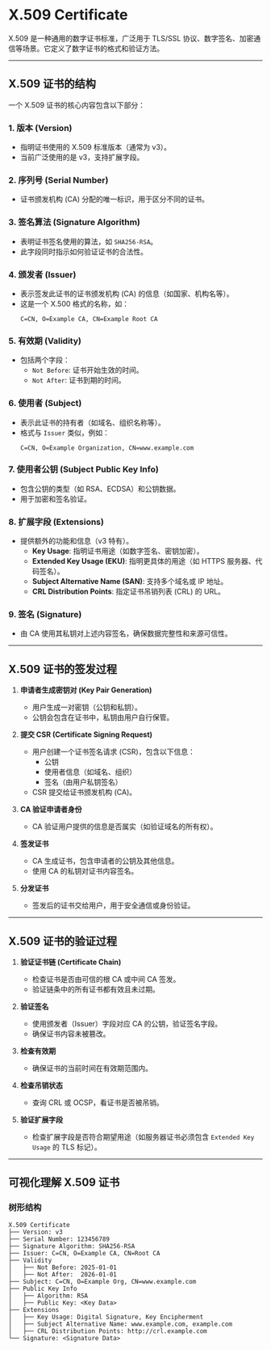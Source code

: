 # X.509 Certificate

X.509 是一种通用的数字证书标准，广泛用于 TLS/SSL 协议、数字签名、加密通信等场景。它定义了数字证书的格式和验证方法。

---

## **X.509 证书的结构**

一个 X.509 证书的核心内容包含以下部分：

### **1. 版本 (Version)**
- 指明证书使用的 X.509 标准版本（通常为 v3）。
- 当前广泛使用的是 v3，支持扩展字段。

### **2. 序列号 (Serial Number)**
- 证书颁发机构 (CA) 分配的唯一标识，用于区分不同的证书。

### **3. 签名算法 (Signature Algorithm)**
- 表明证书签名使用的算法，如 `SHA256-RSA`。
- 此字段同时指示如何验证证书的合法性。

### **4. 颁发者 (Issuer)**
- 表示签发此证书的证书颁发机构 (CA) 的信息（如国家、机构名等）。
- 这是一个 X.500 格式的名称，如：
  ```
  C=CN, O=Example CA, CN=Example Root CA
  ```

### **5. 有效期 (Validity)**
- 包括两个字段：
  - `Not Before`: 证书开始生效的时间。
  - `Not After`: 证书到期的时间。

### **6. 使用者 (Subject)**
- 表示此证书的持有者（如域名、组织名称等）。
- 格式与 `Issuer` 类似，例如：
  ```
  C=CN, O=Example Organization, CN=www.example.com
  ```

### **7. 使用者公钥 (Subject Public Key Info)**
- 包含公钥的类型（如 RSA、ECDSA）和公钥数据。
- 用于加密和签名验证。

### **8. 扩展字段 (Extensions)**
- 提供额外的功能和信息（v3 特有）。
  - **Key Usage**: 指明证书用途（如数字签名、密钥加密）。
  - **Extended Key Usage (EKU)**: 指明更具体的用途（如 HTTPS 服务器、代码签名）。
  - **Subject Alternative Name (SAN)**: 支持多个域名或 IP 地址。
  - **CRL Distribution Points**: 指定证书吊销列表 (CRL) 的 URL。

### **9. 签名 (Signature)**
- 由 CA 使用其私钥对上述内容签名，确保数据完整性和来源可信性。

---

## **X.509 证书的签发过程**

1. **申请者生成密钥对 (Key Pair Generation)**
   - 用户生成一对密钥（公钥和私钥）。
   - 公钥会包含在证书中，私钥由用户自行保管。

2. **提交 CSR (Certificate Signing Request)**
   - 用户创建一个证书签名请求 (CSR)，包含以下信息：
     - 公钥
     - 使用者信息（如域名、组织）
     - 签名（由用户私钥签名）
   - CSR 提交给证书颁发机构 (CA)。

3. **CA 验证申请者身份**
   - CA 验证用户提供的信息是否属实（如验证域名的所有权）。

4. **签发证书**
   - CA 生成证书，包含申请者的公钥及其他信息。
   - 使用 CA 的私钥对证书内容签名。

5. **分发证书**
   - 签发后的证书交给用户，用于安全通信或身份验证。

---

## **X.509 证书的验证过程**

1. **验证证书链 (Certificate Chain)**
   - 检查证书是否由可信的根 CA 或中间 CA 签发。
   - 验证链条中的所有证书都有效且未过期。

2. **验证签名**
   - 使用颁发者（Issuer）字段对应 CA 的公钥，验证签名字段。
   - 确保证书内容未被篡改。

3. **检查有效期**
   - 确保证书的当前时间在有效期范围内。

4. **检查吊销状态**
   - 查询 CRL 或 OCSP，看证书是否被吊销。

5. **验证扩展字段**
   - 检查扩展字段是否符合期望用途（如服务器证书必须包含 `Extended Key Usage` 的 TLS 标记）。

---

## **可视化理解 X.509 证书**

### **树形结构**
```
X.509 Certificate
├── Version: v3
├── Serial Number: 123456789
├── Signature Algorithm: SHA256-RSA
├── Issuer: C=CN, O=Example CA, CN=Root CA
├── Validity
│   ├── Not Before: 2025-01-01
│   ├── Not After:  2026-01-01
├── Subject: C=CN, O=Example Org, CN=www.example.com
├── Public Key Info
│   ├── Algorithm: RSA
│   ├── Public Key: <Key Data>
├── Extensions
│   ├── Key Usage: Digital Signature, Key Encipherment
│   ├── Subject Alternative Name: www.example.com, example.com
│   ├── CRL Distribution Points: http://crl.example.com
└── Signature: <Signature Data>
```

